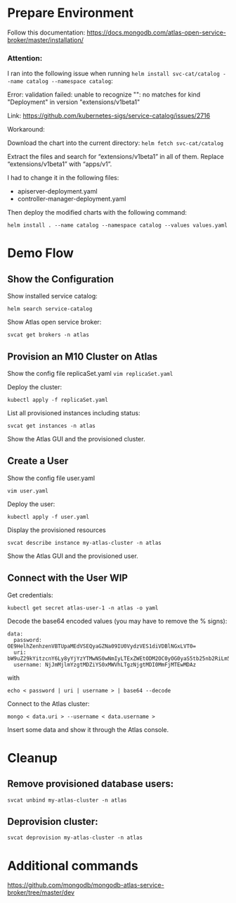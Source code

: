 # Prepare Environment

Follow this documentation: https://docs.mongodb.com/atlas-open-service-broker/master/installation/

### Attention: 
I ran into the following issue when running 
```helm install svc-cat/catalog --name catalog --namespace catalog```:

Error: validation failed: unable to recognize "": no matches for kind "Deployment" in version "extensions/v1beta1"

Link: https://github.com/kubernetes-sigs/service-catalog/issues/2716


Workaround:

Download the chart into the current directory:
```helm fetch svc-cat/catalog```

Extract the files and search for “extensions/v1beta1” in all of them. 
Replace “extensions/v1beta1” with “apps/v1”.

I had to change it in the following files:
- apiserver-deployment.yaml
- controller-manager-deployment.yaml

Then deploy the modified charts with the following command:

```helm install . --name catalog --namespace catalog --values values.yaml```


# Demo Flow
## Show the Configuration
Show installed service catalog:

```helm search service-catalog```

Show Atlas open service broker:

```svcat get brokers -n atlas```

## Provision an M10 Cluster on Atlas

Show the config file replicaSet.yaml
```vim replicaSet.yaml```

Deploy the cluster:

```kubectl apply -f replicaSet.yaml```

List all provisioned instances including status:

```svcat get instances -n atlas```

Show the Atlas GUI and the provisioned cluster.

## Create a User
Show the config file user.yaml

```vim user.yaml```

Deploy the user:

```kubectl apply -f user.yaml```

Display the provisioned resources

```svcat describe instance my-atlas-cluster -n atlas```

Show the Atlas GUI and the provisioned user.

## Connect with the User WIP

Get credentials:

```kubectl get secret atlas-user-1 -n atlas -o yaml```

Decode the base64 encoded values (you may have to remove the % signs):

```
data:
  password: OE9HelhZenhzenVBTUpaMEdVSEQyaGZNa09IU0VydzVES1diVDBlNGxLVT0=
  uri: bW9uZ29kYitzcnY6Ly8yYjYzYTMwNS0wNmIyLTExZWEtODM2OC0yOG0yaS5tb25nb2RiLm5ldA==
  username: NjJmMjlmYzgtMDZiYS0xMWVhLTgzNjgtMDI0MmFjMTEwMDAz
```
  
with

```echo < password | uri | username > | base64 --decode```

Connect to the Atlas cluster:

```mongo < data.uri > --username < data.username > ```

Insert some data and show it through the Atlas console.

# Cleanup
## Remove provisioned database users:

```svcat unbind my-atlas-cluster -n atlas```

## Deprovision cluster:

```svcat deprovision my-atlas-cluster -n atlas```

# Additional commands

https://github.com/mongodb/mongodb-atlas-service-broker/tree/master/dev
